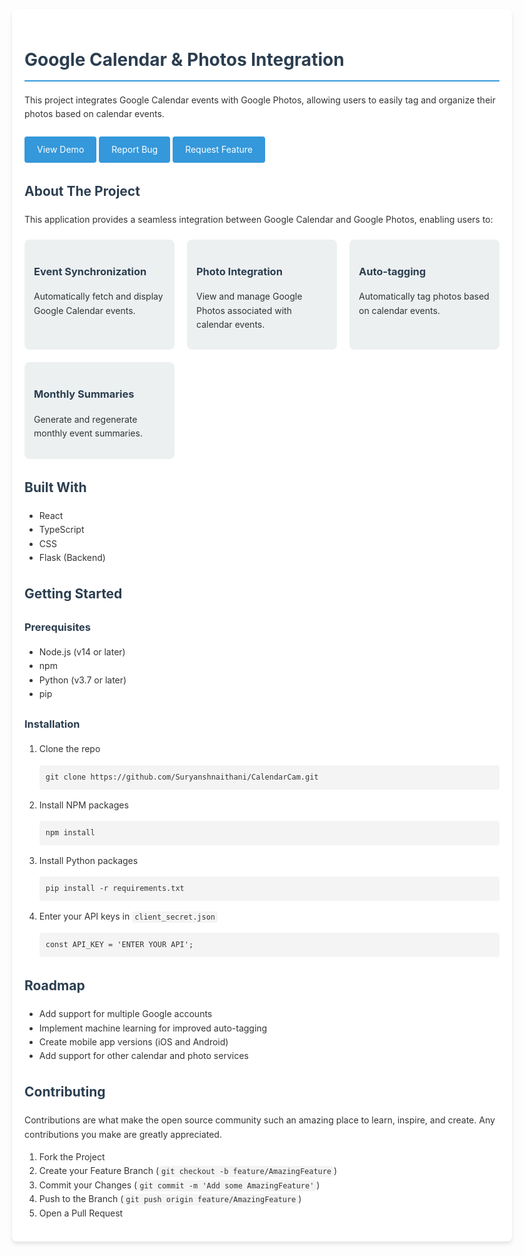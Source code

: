 <html lang="en">
<head>
    <meta charset="UTF-8">
    <meta name="viewport" content="width=device-width, initial-scale=1.0">
    <title>Google Calendar & Photos Integration</title>
    <style>
        body {
            font-family: -apple-system, BlinkMacSystemFont, 'Segoe UI', 'Roboto', 'Oxygen', 'Ubuntu', 'Cantarell', 'Fira Sans', 'Droid Sans', 'Helvetica Neue', sans-serif;
            line-height: 1.6;
            color: #333;
            max-width: 800px;
            margin: 0 auto;
            padding: 20px;
        }
        h1, h2, h3 {
            color: #2c3e50;
        }
        h1 {
            border-bottom: 2px solid #3498db;
            padding-bottom: 10px;
        }
        a {
            color: #3498db;
            text-decoration: none;
        }
        a:hover {
            text-decoration: underline;
        }
        code {
            background-color: #f4f4f4;
            padding: 2px 4px;
            border-radius: 4px;
        }
        pre {
            background-color: #f4f4f4;
            padding: 10px;
            border-radius: 4px;
            overflow-x: auto;
        }
        .container {
            background-color: #fff;
            border-radius: 8px;
            box-shadow: 0 4px 6px rgba(0, 0, 0, 0.1);
            padding: 20px;
            margin-top: 20px;
        }
        .features {
            display: grid;
            grid-template-columns: repeat(auto-fit, minmax(200px, 1fr));
            gap: 20px;
            margin-top: 20px;
        }
        .feature {
            background-color: #ecf0f1;
            border-radius: 8px;
            padding: 15px;
        }
        .button {
            display: inline-block;
            background-color: #3498db;
            color: white;
            padding: 10px 20px;
            border-radius: 4px;
            margin-top: 10px;
        }
        .button:hover {
            background-color: #2980b9;
            text-decoration: none;
        }
    </style>
</head>
<body>
    <div class="container">
        <h1>Google Calendar & Photos Integration</h1>
        <p>
            This project integrates Google Calendar events with Google Photos, allowing users to easily tag and organize their photos based on calendar events.
        </p>
        <a href="#" class="button">View Demo</a>
        <a href="#" class="button">Report Bug</a>
        <a href="#" class="button">Request Feature</a>
        <h2>About The Project</h2>
        <p>
            This application provides a seamless integration between Google Calendar and Google Photos, enabling users to:
        </p>
        <div class="features">
            <div class="feature">
                <h3>Event Synchronization</h3>
                <p>Automatically fetch and display Google Calendar events.</p>
            </div>
            <div class="feature">
                <h3>Photo Integration</h3>
                <p>View and manage Google Photos associated with calendar events.</p>
            </div>
            <div class="feature">
                <h3>Auto-tagging</h3>
                <p>Automatically tag photos based on calendar events.</p>
            </div>
            <div class="feature">
                <h3>Monthly Summaries</h3>
                <p>Generate and regenerate monthly event summaries.</p>
            </div>
        </div>
        <h2>Built With</h2>
        <ul>
            <li>React</li>
            <li>TypeScript</li>
            <li>CSS</li>
            <li>Flask (Backend)</li>
        </ul>
        <h2>Getting Started</h2>
        <h3>Prerequisites</h3>
        <ul>
            <li>Node.js (v14 or later)</li>
            <li>npm</li>
            <li>Python (v3.7 or later)</li>
            <li>pip</li>
        </ul>
        <h3>Installation</h3>
        <ol>
            <li>Clone the repo
                <pre><code>git clone https://github.com/Suryanshnaithani/CalendarCam.git</code></pre>
            </li>
            <li>Install NPM packages
                <pre><code>npm install</code></pre>
            </li>
            <li>Install Python packages
                <pre><code>pip install -r requirements.txt</code></pre>
            </li>
            <li>Enter your API keys in <code>client_secret.json</code>
                <pre><code>const API_KEY = 'ENTER YOUR API';</code></pre>
            </li>
        </ol>
        <h2>Roadmap</h2>
        <ul>
            <li>Add support for multiple Google accounts</li>
            <li>Implement machine learning for improved auto-tagging</li>
            <li>Create mobile app versions (iOS and Android)</li>
            <li>Add support for other calendar and photo services</li>
        </ul>
        <h2>Contributing</h2>
        <p>
            Contributions are what make the open source community such an amazing place to learn, inspire, and create. Any contributions you make are greatly appreciated.
        </p>
        <ol>
            <li>Fork the Project</li>
            <li>Create your Feature Branch (<code>git checkout -b feature/AmazingFeature</code>)</li>
            <li>Commit your Changes (<code>git commit -m 'Add some AmazingFeature'</code>)</li>
            <li>Push to the Branch (<code>git push origin feature/AmazingFeature</code>)</li>
            <li>Open a Pull Request</li>
        </ol>
    </div>
</body>
</html>

